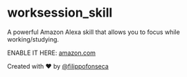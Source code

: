 # worksession_skill

A powerful Amazon Alexa skill that allows you to focus while working/studying.

ENABLE IT HERE: [amazon.com](https://cutt.ly/kfawRin)

Created with ❤️ by [@filippofonseca](https://www.twitter.com/filippofonseca)
